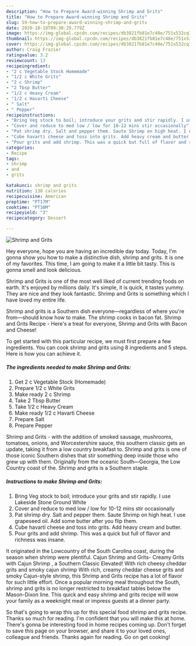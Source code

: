 ```yaml
---
description: "How to Prepare Award-winning Shrimp and Grits"
title: "How to Prepare Award-winning Shrimp and Grits"
slug: 59-how-to-prepare-award-winning-shrimp-and-grits
date: 2020-10-18T09:30:29.779Z
image: https://img-global.cpcdn.com/recipes/db3821fb81e7c40e/751x532cq70/shrimp-and-grits-recipe-main-photo.jpg
thumbnail: https://img-global.cpcdn.com/recipes/db3821fb81e7c40e/751x532cq70/shrimp-and-grits-recipe-main-photo.jpg
cover: https://img-global.cpcdn.com/recipes/db3821fb81e7c40e/751x532cq70/shrimp-and-grits-recipe-main-photo.jpg
author: Craig Frazier
ratingvalue: 3.2
reviewcount: 13
recipeingredient:
- "2 c Vegetable Stock Homemade"
- "1/2 c White Grits"
- "2 c Shrimp"
- "2 Tbsp Butter"
- "1/2 c Heavy Cream"
- "1/2 c Havarti Cheese"
- " Salt"
- " Pepper"
recipeinstructions:
- "Bring Veg stock to boil; introduce your grits and stir rapidly. I use Lakeside Stone Ground White"
- "Cover and reduce to med low / low for 10-12 mins stir occasionally"
- "Pat shrimp dry. Salt and pepper them. Saute Shrimp on high heat. I use grapeseed oil. Add some butter after you flip them."
- "Cube havarti cheese and toss into grits. Add heavy cream and butter."
- "Pour grits and add shrimp. This was a quick but full of flavor and richness was insane."
categories:
- Recipe
tags:
- shrimp
- and
- grits

katakunci: shrimp and grits 
nutrition: 138 calories
recipecuisine: American
preptime: "PT17M"
cooktime: "PT30M"
recipeyield: "3"
recipecategory: Dessert

---
```



![Shrimp and Grits](https://img-global.cpcdn.com/recipes/db3821fb81e7c40e/751x532cq70/shrimp-and-grits-recipe-main-photo.jpg)

Hey everyone, hope you are having an incredible day today. Today, I'm gonna show you how to make a distinctive dish, shrimp and grits. It is one of my favorites. This time, I am going to make it a little bit tasty. This is gonna smell and look delicious.

Shrimp and Grits is one of the most well liked of current trending foods on earth. It's enjoyed by millions daily. It's simple, it is quick, it tastes yummy. They are nice and they look fantastic. Shrimp and Grits is something which I have loved my entire life.

Shrimp and grits is a Southern dish everyone—regardless of where you&#39;re from—should know how to make. The shrimp cooks in bacon fat. Shrimp and Grits Recipe - Here&#39;s a treat for everyone, Shrimp and Grits with Bacon and Cheese!


To get started with this particular recipe, we must first prepare a few ingredients. You can cook shrimp and grits using 8 ingredients and 5 steps. Here is how you can achieve it.

<!--inarticleads1-->

##### The ingredients needed to make Shrimp and Grits:

1. Get 2 c Vegetable Stock (Homemade)
1. Prepare 1/2 c White Grits
1. Make ready 2 c Shrimp
1. Take 2 Tbsp Butter
1. Take 1/2 c Heavy Cream
1. Make ready 1/2 c Havarti Cheese
1. Prepare  Salt
1. Prepare  Pepper


Shrimp and Grits - with the addition of smoked sausage, mushrooms, tomatoes, onions, and Worcestershire sauce, this southern classic gets an update, taking it from a low country breakfast to. Shrimp and grits is one of those iconic Southern dishes that stir something deep inside those who grew up with them. Originally from the oceanic South—Georgia, the Low Country coast of the. Shrimp and grits is a Southern staple. 

<!--inarticleads2-->

##### Instructions to make Shrimp and Grits:

1. Bring Veg stock to boil; introduce your grits and stir rapidly. I use Lakeside Stone Ground White
1. Cover and reduce to med low / low for 10-12 mins stir occasionally
1. Pat shrimp dry. Salt and pepper them. Saute Shrimp on high heat. I use grapeseed oil. Add some butter after you flip them.
1. Cube havarti cheese and toss into grits. Add heavy cream and butter.
1. Pour grits and add shrimp. This was a quick but full of flavor and richness was insane.


It originated in the Lowcountry of the South Carolina coast, during the season when shrimp were plentiful. Cajun Shrimp and Grits- Creamy Grits with Cajun Shrimp , a Southern Classic Elevated! With rich cheesy cheddar grits and smoky cajun shrimp With rich, creamy cheddar cheese grits and smoky Cajun-style shrimp, this Shrimp and Grits recipe has a lot of flavor for such little effort. Once a popular morning meal throughout the South, shrimp and grits is no longer restricted to breakfast tables below the Mason-Dixon line. This quick and easy shrimp and grits recipe will wow your family as a weeknight meal or impress guests at a dinner party. 

So that's going to wrap this up for this special food shrimp and grits recipe. Thanks so much for reading. I'm confident that you will make this at home. There's gonna be interesting food in home recipes coming up. Don't forget to save this page on your browser, and share it to your loved ones, colleague and friends. Thanks again for reading. Go on get cooking!
